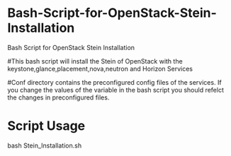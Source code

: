 # Bash-Script-for-OpenStack-Stein-Installation
Bash Script for OpenStack Stein Installation

#This bash script will install the Stein of OpenStack with the keystone,glance,placement,nova,neutron and Horizon Services

#Conf directory contains the preconfigured config files of the services. If you change the values of the variable in the bash script you should refelct the changes in preconfigured files. 

# Script Usage 
bash Stein_Installation.sh
